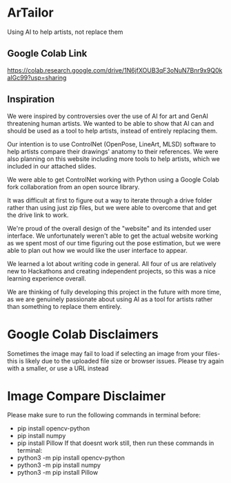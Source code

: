 # ArTailor
Using AI to help artists, not replace them

## Google Colab Link
https://colab.research.google.com/drive/1N6jfXOUB3qF3oNuN7Bnr9x9Q0kaIGc99?usp=sharing

## Inspiration
We were inspired by controversies over the use of AI for art and GenAI threatening human artists. We wanted to be able to show that AI can and should be used as a tool to help artists, instead of entirely replacing them. 

Our intention is to use ControlNet (OpenPose, LineArt, MLSD) software to help artists compare their drawings' anatomy to their references. We were also planning on this website including more tools to help artists, which we included in our attached slides. 

We were able to get ControlNet working with Python using a Google Colab fork collaboration from an open source library. 

It was difficult at first to figure out a way to iterate through a drive folder rather than using just zip files, but we were able to overcome that and get the drive link to work. 

We're proud of the overall design of the "website" and its intended user interface. We unfortunately weren't able to get the actual website working as we spent most of our time figuring out the pose estimation, but we were able to plan out how we would like the user interface to appear. 

We learned a lot about writing code in general. All four of us are relatively new to Hackathons and creating independent projects, so this was a nice learning experience overall. 

We are thinking of fully developing this project in the future with more time, as we are genuinely passionate about using AI as a tool for artists rather than something to replace them entirely. 

# Google Colab Disclaimers
Sometimes the image may fail to load if selecting an image from your files- this is likely due to the uploaded file size or browser issues. Please try again with a smaller, or use a URL instead


# Image Compare Disclaimer
Please make sure to run the following commands in terminal before: 
- pip install opencv-python
- pip install numpy
- pip install Pillow
If that doesnt work still, then run these commands in terminal:
- python3 -m pip install opencv-python
- python3 -m pip install numpy 
- python3 -m pip install Pillow




